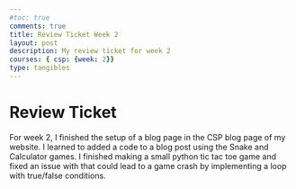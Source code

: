 ```yaml
---
#toc: true
comments: true
title: Review Ticket Week 2
layout: post
description: My review ticket for week 2
courses: { csp: {week: 2}}
type: tangibles
---
```


# Review Ticket
For week 2, I finished the setup of a blog page in the CSP blog page of my website. I learned to added a code to a blog post using the Snake and Calculator games. I finished making a small python tic tac toe game and fixed an issue with that could lead to a game crash by implementing a loop with true/false conditions.